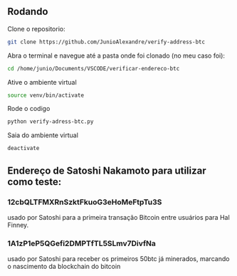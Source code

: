 ## Rodando 

Clone o repositorio: 

```bash
git clone https://github.com/JunioAlexandre/verify-address-btc
```

Abra o terminal e navegue até a pasta onde foi clonado
(no meu caso foi):
```bash
cd /home/junio/Documents/VSCODE/verificar-endereco-btc
```

Ative o ambiente virtual
```bash
source venv/bin/activate
```
Rode o codigo 
```bash
python verify-adress-btc.py
```

Saia do ambiente virtual
```bash
deactivate
```

## Endereço de Satoshi Nakamoto para utilizar como teste:
### 12cbQLTFMXRnSzktFkuoG3eHoMeFtpTu3S 
usado por Satoshi para a primeira transação Bitcoin entre usuários para Hal Finney.
### 1A1zP1eP5QGefi2DMPTfTL5SLmv7DivfNa
usado por Satoshi para receber os primeiros 50btc já minerados, marcando o nascimento da blockchain do bitcoin
